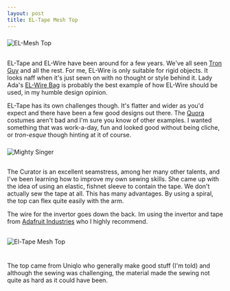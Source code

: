 ```yaml
---
layout: post
title: EL-Tape Mesh Top
---
```

###
![EL-Mesh Top](http://farm8.staticflickr.com/7170/6630578629_63b3985040.jpg)

##
EL-Tape and EL-Wire have been around for a few years. We've all seen [Tron Guy](http://www.google.co.uk/search?q=tron+guy&um=1&ie=UTF-8&hl=en&tbm=isch&source=og&sa=N&tab=wi&ei=AjkET63gLYra8APe-6DGAQ&biw=1505&bih=829&sei=BzkET4PbKdD_8QOklcmhBA) and all the rest. For me, EL-Wire is only suitable for rigid objects. It looks naff when it's just sewn on with no thought or style behind it. Lady Ada's [EL-Wire Bag](http://www.ladyada.net/make/tronbag/) is probably the best example of how EL-Wire should be used, in my humble design opinion. 

EL-Tape has its own challenges though. It's flatter and wider as you'd expect and there have been a few good designs out there. The [Quora](http://io9.com/5708876/how-to-make-your-tron-costume-glow-with-electroluminescent-wire) costumes aren't bad and I'm sure you know of other examples. I wanted something that was work-a-day, fun and looked good without being cliche, or *tron-esque* though hinting at it of course.

###
![Mighty Singer](http://farm8.staticflickr.com/7015/6634147313_bb2a4cac3f.jpg)

##
The Curator is an excellent seamstress, among her many other talents, and I've been learning how to improve my own sewing skills. She came up with the idea of using an elastic, fishnet sleeve to contain the tape. We don't actually sew the tape at all. This has many advantages. By using a spiral, the top can flex quite easily with the arm. 

The wire for the invertor goes down the back. Im using the invertor and tape from [Adafruit Industries](http://www.adafruit.com/category/50) who I highly recommend. 

##
![El-Tape Mesh Top](http://farm8.staticflickr.com/7165/6630571803_583f97ed37.jpg)

#
The top came from Uniqlo who generally make good stuff (I'm told) and although the sewing was challenging, the material made the sewing not quite as hard as it could have been.